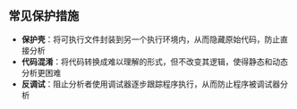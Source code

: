 ## 常见保护措施

- **保护壳**：将可执行文件封装到另一个执行环境内，从而隐藏原始代码，防止直接分析
- **代码混淆**：将代码转换成难以理解的形式，但不改变其逻辑，使得静态和动态分析更困难
- **反调试**：阻止分析者使用调试器逐步跟踪程序执行，从而防止程序被调试器分析